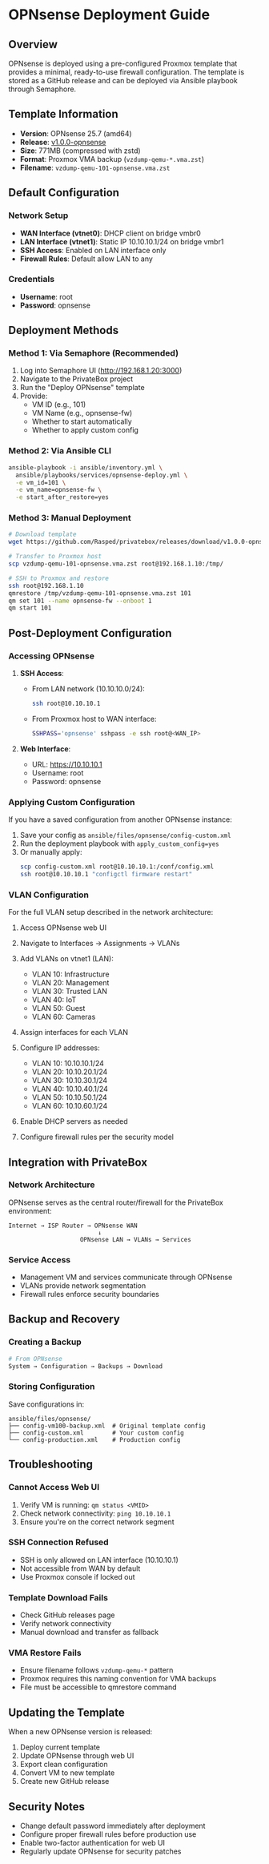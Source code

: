 # OPNsense Deployment Guide

## Overview

OPNsense is deployed using a pre-configured Proxmox template that provides a minimal, ready-to-use firewall configuration. The template is stored as a GitHub release and can be deployed via Ansible playbook through Semaphore.

## Template Information

- **Version**: OPNsense 25.7 (amd64)
- **Release**: [v1.0.0-opnsense](https://github.com/Rasped/privatebox/releases/tag/v1.0.0-opnsense)
- **Size**: 771MB (compressed with zstd)
- **Format**: Proxmox VMA backup (`vzdump-qemu-*.vma.zst`)
- **Filename**: `vzdump-qemu-101-opnsense.vma.zst`

## Default Configuration

### Network Setup
- **WAN Interface (vtnet0)**: DHCP client on bridge vmbr0
- **LAN Interface (vtnet1)**: Static IP 10.10.10.1/24 on bridge vmbr1
- **SSH Access**: Enabled on LAN interface only
- **Firewall Rules**: Default allow LAN to any

### Credentials
- **Username**: root
- **Password**: opnsense

## Deployment Methods

### Method 1: Via Semaphore (Recommended)

1. Log into Semaphore UI (http://192.168.1.20:3000)
2. Navigate to the PrivateBox project
3. Run the "Deploy OPNsense" template
4. Provide:
   - VM ID (e.g., 101)
   - VM Name (e.g., opnsense-fw)
   - Whether to start automatically
   - Whether to apply custom config

### Method 2: Via Ansible CLI

```bash
ansible-playbook -i ansible/inventory.yml \
  ansible/playbooks/services/opnsense-deploy.yml \
  -e vm_id=101 \
  -e vm_name=opnsense-fw \
  -e start_after_restore=yes
```

### Method 3: Manual Deployment

```bash
# Download template
wget https://github.com/Rasped/privatebox/releases/download/v1.0.0-opnsense/vzdump-qemu-101-opnsense.vma.zst

# Transfer to Proxmox host
scp vzdump-qemu-101-opnsense.vma.zst root@192.168.1.10:/tmp/

# SSH to Proxmox and restore
ssh root@192.168.1.10
qmrestore /tmp/vzdump-qemu-101-opnsense.vma.zst 101
qm set 101 --name opnsense-fw --onboot 1
qm start 101
```

## Post-Deployment Configuration

### Accessing OPNsense

1. **SSH Access**:
   - From LAN network (10.10.10.0/24):
     ```bash
     ssh root@10.10.10.1
     ```
   - From Proxmox host to WAN interface:
     ```bash
     SSHPASS='opnsense' sshpass -e ssh root@<WAN_IP>
     ```

2. **Web Interface**:
   - URL: https://10.10.10.1
   - Username: root
   - Password: opnsense

### Applying Custom Configuration

If you have a saved configuration from another OPNsense instance:

1. Save your config as `ansible/files/opnsense/config-custom.xml`
2. Run the deployment playbook with `apply_custom_config=yes`
3. Or manually apply:
   ```bash
   scp config-custom.xml root@10.10.10.1:/conf/config.xml
   ssh root@10.10.10.1 "configctl firmware restart"
   ```

### VLAN Configuration

For the full VLAN setup described in the network architecture:

1. Access OPNsense web UI
2. Navigate to Interfaces → Assignments → VLANs
3. Add VLANs on vtnet1 (LAN):
   - VLAN 10: Infrastructure
   - VLAN 20: Management
   - VLAN 30: Trusted LAN
   - VLAN 40: IoT
   - VLAN 50: Guest
   - VLAN 60: Cameras

4. Assign interfaces for each VLAN
5. Configure IP addresses:
   - VLAN 10: 10.10.10.1/24
   - VLAN 20: 10.10.20.1/24
   - VLAN 30: 10.10.30.1/24
   - VLAN 40: 10.10.40.1/24
   - VLAN 50: 10.10.50.1/24
   - VLAN 60: 10.10.60.1/24

6. Enable DHCP servers as needed
7. Configure firewall rules per the security model

## Integration with PrivateBox

### Network Architecture

OPNsense serves as the central router/firewall for the PrivateBox environment:

```
Internet → ISP Router → OPNsense WAN
                         ↓
                    OPNsense LAN → VLANs → Services
```

### Service Access

- Management VM and services communicate through OPNsense
- VLANs provide network segmentation
- Firewall rules enforce security boundaries

## Backup and Recovery

### Creating a Backup

```bash
# From OPNsense
System → Configuration → Backups → Download
```

### Storing Configuration

Save configurations in:
```
ansible/files/opnsense/
├── config-vm100-backup.xml  # Original template config
├── config-custom.xml        # Your custom config
└── config-production.xml    # Production config
```

## Troubleshooting

### Cannot Access Web UI

1. Verify VM is running: `qm status <VMID>`
2. Check network connectivity: `ping 10.10.10.1`
3. Ensure you're on the correct network segment

### SSH Connection Refused

- SSH is only allowed on LAN interface (10.10.10.1)
- Not accessible from WAN by default
- Use Proxmox console if locked out

### Template Download Fails

- Check GitHub releases page
- Verify network connectivity
- Manual download and transfer as fallback

### VMA Restore Fails

- Ensure filename follows `vzdump-qemu-*` pattern
- Proxmox requires this naming convention for VMA backups
- File must be accessible to qmrestore command

## Updating the Template

When a new OPNsense version is released:

1. Deploy current template
2. Update OPNsense through web UI
3. Export clean configuration
4. Convert VM to new template
5. Create new GitHub release

## Security Notes

- Change default password immediately after deployment
- Configure proper firewall rules before production use
- Enable two-factor authentication for web UI
- Regularly update OPNsense for security patches